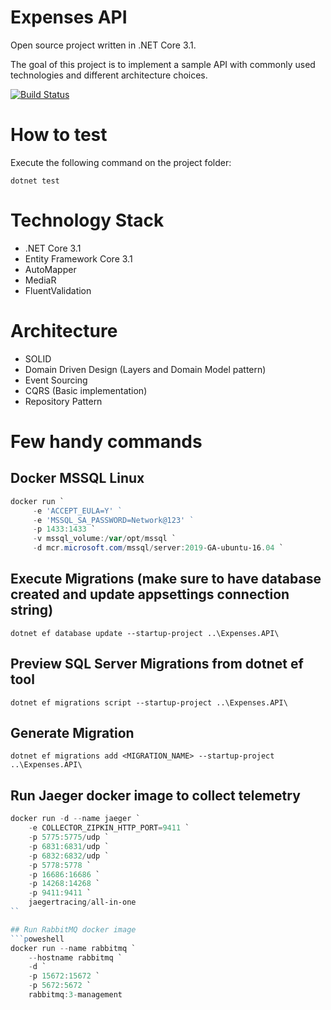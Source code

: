 # Expenses API
Open source project written in .NET Core 3.1.

The goal of this project is to implement a sample API with commonly used technologies and different architecture choices.

[![Build Status](https://travis-ci.com/tiagogauziski/expenses-api.svg?branch=master)](https://travis-ci.com/tiagogauziski/expenses-api)

# How to test
Execute the following command on the project folder:
```
dotnet test
``` 

# Technology Stack
* .NET Core 3.1
* Entity Framework Core 3.1
* AutoMapper
* MediaR
* FluentValidation

# Architecture
* SOLID 
* Domain Driven Design (Layers and Domain Model pattern)
* Event Sourcing
* CQRS (Basic implementation)
* Repository Pattern	

# Few handy commands
## Docker MSSQL Linux
```powershell
docker run `
	 -e 'ACCEPT_EULA=Y' ` 
	 -e 'MSSQL_SA_PASSWORD=Network@123' ` 
	 -p 1433:1433 `
	 -v mssql_volume:/var/opt/mssql `
	 -d mcr.microsoft.com/mssql/server:2019-GA-ubuntu-16.04 `
```

## Execute Migrations (make sure to have database created and update appsettings connection string)
```
dotnet ef database update --startup-project ..\Expenses.API\
```

## Preview SQL Server Migrations from dotnet ef tool
```
dotnet ef migrations script --startup-project ..\Expenses.API\
```

## Generate Migration
```
dotnet ef migrations add <MIGRATION_NAME> --startup-project ..\Expenses.API\
```

## Run Jaeger docker image to collect telemetry
```powershell
docker run -d --name jaeger `
	-e COLLECTOR_ZIPKIN_HTTP_PORT=9411 `
	-p 5775:5775/udp `
	-p 6831:6831/udp `
	-p 6832:6832/udp `
	-p 5778:5778 `
	-p 16686:16686 `
	-p 14268:14268 `
	-p 9411:9411 `
	jaegertracing/all-in-one
``

## Run RabbitMQ docker image
```poweshell
docker run --name rabbitmq `
	--hostname rabbitmq `
	-d `
	-p 15672:15672 `
	-p 5672:5672 `
	rabbitmq:3-management 
```